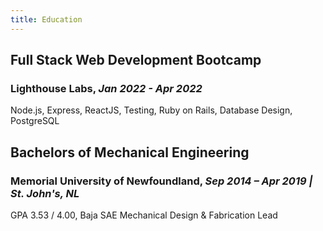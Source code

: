 ```yaml
---
title: Education
---
```


## Full Stack Web Development Bootcamp

### Lighthouse Labs, _Jan 2022 - Apr 2022_

Node.js, Express, ReactJS, Testing, Ruby on Rails, Database Design, PostgreSQL

## Bachelors of Mechanical Engineering

### Memorial University of Newfoundland, _Sep 2014 – Apr 2019 | St. John's, NL_

GPA 3.53 / 4.00, Baja SAE Mechanical Design & Fabrication Lead
